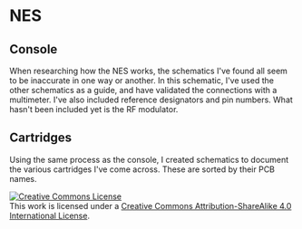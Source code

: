 # NES
## Console

When researching how the NES works, the schematics I've found all seem to be inaccurate in one way or another.
In this schematic, I've used the other schematics as a guide, and have validated the connections with a multimeter.  I've also included reference designators and pin numbers.
What hasn't been included yet is the RF modulator.

## Cartridges

Using the same process as the console, I created schematics to document the various cartridges I've come across.
These are sorted by their PCB names.

<a rel="license" href="http://creativecommons.org/licenses/by-sa/4.0/"><img alt="Creative Commons License" style="border-width:0" src="https://i.creativecommons.org/l/by-sa/4.0/88x31.png" /></a><br />This work is licensed under a <a rel="license" href="http://creativecommons.org/licenses/by-sa/4.0/">Creative Commons Attribution-ShareAlike 4.0 International License</a>.
